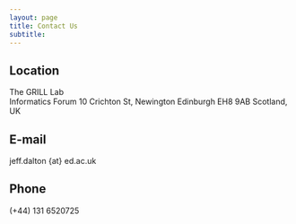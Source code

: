 ```yaml
---
layout: page
title: Contact Us
subtitle: 
---
```


## Location
The GRILL Lab  
Informatics Forum
10 Crichton St, Newington
Edinburgh EH8 9AB
Scotland, UK

## E-mail 
<i class="fas fa-envelope"></i> jeff.dalton {at} ed.ac.uk

## Phone
(+44) 131 6520725 
